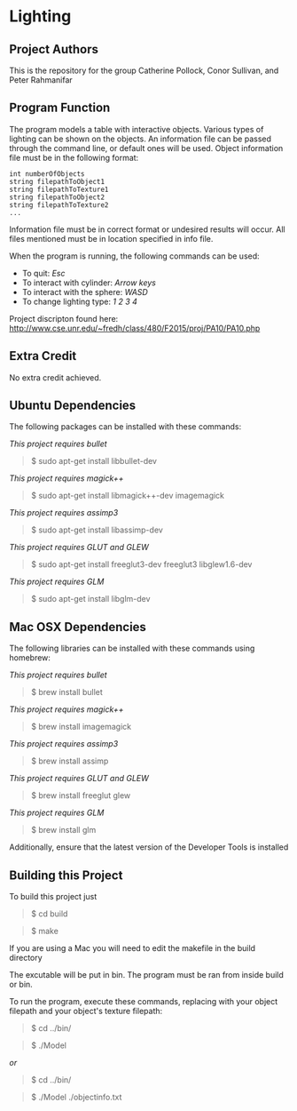 Lighting
========

Project Authors
---------------
This is the repository for the group Catherine Pollock, Conor Sullivan, and Peter Rahmanifar

Program Function
----------------
The program models a table with interactive objects. Various types of lighting can be shown on the objects. An information file can be passed through the command line, or default ones will be used. Object information file must be in the following format:

```
int numberOfObjects
string filepathToObject1
string filepathToTexture1
string filepathToObject2
string filepathToTexture2
...
```

Information file must be in correct format or undesired results will occur. All files mentioned must be in location specified in info file. 

When the program is running, the following commands can be used:

- To quit: *Esc*
- To interact with cylinder: *Arrow keys*
- To interact with the sphere: *WASD*
- To change lighting type: *1 2 3 4*

Project discripton found here: http://www.cse.unr.edu/~fredh/class/480/F2015/proj/PA10/PA10.php

Extra Credit
------------
No extra credit achieved.

Ubuntu Dependencies
-------------------
The following packages can be installed with these commands:

*This project requires bullet* 

>$ sudo apt-get install libbullet-dev

*This project requires magick++* 

>$ sudo apt-get install libmagick++-dev imagemagick

*This project requires assimp3* 

>$ sudo apt-get install libassimp-dev

*This project requires GLUT and GLEW* 

>$ sudo apt-get install freeglut3-dev freeglut3 libglew1.6-dev

*This project requires GLM*

>$ sudo apt-get install libglm-dev

Mac OSX Dependencies
--------------------

The following libraries can be installed with these commands using homebrew:

*This project requires bullet*

>$ brew install bullet

*This project requires magick++*

>$ brew install imagemagick

*This project requires assimp3* 

>$ brew install assimp

*This project requires GLUT and GLEW* 

>$ brew install freeglut glew

*This project requires GLM*

>$ brew install glm

Additionally, ensure that the latest version of the Developer Tools is installed

Building this Project
---------------------

To build this project just 

>$ cd build

>$ make

If you are using a Mac you will need to edit the makefile in the build directory

The excutable will be put in bin. The program must be ran from inside build or bin.

To run the program, execute these commands, replacing with your object filepath and your object's texture filepath:

>$ cd ../bin/

>$ ./Model

*or*

>$ cd ../bin/

>$ ./Model ./objectinfo.txt 
